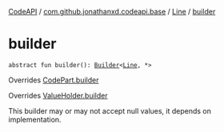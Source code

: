 [CodeAPI](../../index.md) / [com.github.jonathanxd.codeapi.base](../index.md) / [Line](index.md) / [builder](.)

# builder

`abstract fun builder(): `[`Builder`](-builder/index.md)`<`[`Line`](index.md)`, *>`

Overrides [CodePart.builder](../../com.github.jonathanxd.codeapi/-code-part/builder.md)

Overrides [ValueHolder.builder](../-value-holder/builder.md)

This builder may or may not accept null values, it depends on implementation.

